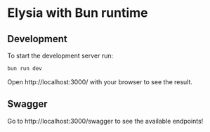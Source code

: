 # Elysia with Bun runtime

## Development
To start the development server run:
```bash
bun run dev
```

Open http://localhost:3000/ with your browser to see the result.

## Swagger
Go to http://localhost:3000/swagger to see the available endpoints!
